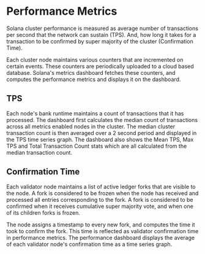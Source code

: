 # Performance Metrics

Solana cluster performance is measured as average number of transactions per second that the network can sustain \(TPS\). And, how long it takes for a transaction to be confirmed by super majority of the cluster \(Confirmation Time\).

Each cluster node maintains various counters that are incremented on certain events. These counters are periodically uploaded to a cloud based database. Solana's metrics dashboard fetches these counters, and computes the performance metrics and displays it on the dashboard.

## TPS

Each node's bank runtime maintains a count of transactions that it has processed. The dashboard first calculates the median count of transactions across all metrics enabled nodes in the cluster. The median cluster transaction count is then averaged over a 2 second period and displayed in the TPS time series graph. The dashboard also shows the Mean TPS, Max TPS and Total Transaction Count stats which are all calculated from the median transaction count.

## Confirmation Time

Each validator node maintains a list of active ledger forks that are visible to the node. A fork is considered to be frozen when the node has received and processed all entries corresponding to the fork. A fork is considered to be confirmed when it receives cumulative super majority vote, and when one of its children forks is frozen.

The node assigns a timestamp to every new fork, and computes the time it took to confirm the fork. This time is reflected as validator confirmation time in performance metrics. The performance dashboard displays the average of each validator node's confirmation time as a time series graph.

